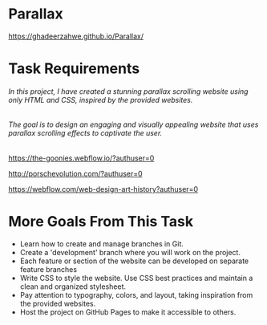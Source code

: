 # Parallax
https://ghadeerzahwe.github.io/Parallax/

# Task Requirements

###### In this project, I have created a stunning parallax scrolling website using only HTML and CSS, inspired by the provided websites.
###### The goal is to design an engaging and visually appealing website that uses parallax scrolling effects to captivate the user.

https://the-goonies.webflow.io/?authuser=0

http://porschevolution.com/?authuser=0

https://webflow.com/web-design-art-history?authuser=0
# More Goals From This Task

<ul> 
<li>  Learn how to create and manage branches in Git. </li>
<li> Create a 'development' branch where you will work on the project.  </li>
<li> Each feature or section of the website can be developed on separate feature branches</li>
<li>Write CSS to style the website. Use CSS best practices and maintain a clean and organized stylesheet. </li>
<li> Pay attention to typography, colors, and layout, taking inspiration from the provided websites. </li>
<li>Host the project on GitHub Pages to make it accessible to others. </li>
</ul>

